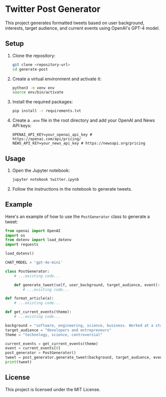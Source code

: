 # Twitter Post Generator

This project generates formatted tweets based on user background, interests, target audience, and current events using OpenAI's GPT-4 model.

## Setup

1. Clone the repository:
    ```bash
    git clone <repository-url>
    cd generate-post
    ```

2. Create a virtual environment and activate it:
    ```bash
    python3 -m venv env
    source env/bin/activate
    ```

3. Install the required packages:
    ```bash
    pip install -r requirements.txt
    ```

4. Create a `.env` file in the root directory and add your OpenAI and News API keys:
    ```plaintext
    OPENAI_API_KEY=your_openai_api_key # https://openai.com/api/pricing/
    NEWS_API_KEY=your_news_api_key # https://newsapi.org/pricing
    ```

## Usage

1. Open the Jupyter notebook:
    ```bash
    jupyter notebook twitter.ipynb
    ```

2. Follow the instructions in the notebook to generate tweets.

## Example

Here's an example of how to use the `PostGenerator` class to generate a tweet:

```python
from openai import OpenAI
import os
from dotenv import load_dotenv
import requests

load_dotenv()

CHAT_MODEL = 'gpt-4o-mini'

class PostGenerator:
    # ...existing code...

    def generate_tweet(self, user_background, target_audience, event):
        # ...existing code...

def format_article(a):
    # ...existing code...

def get_current_events(theme):
    # ...existing code...

background = "software, engineering, science, business. Worked at a startup three years as a head of engineering and at larger companies as a software engineer."
target_audience = "developers and entrepreneurs"
theme = "technology, science, controversial"

current_events = get_current_events(theme)
event = current_events[0]
post_generator = PostGenerator()
tweet = post_generator.generate_tweet(background, target_audience, event)
print(tweet)
```

## License

This project is licensed under the MIT License.
